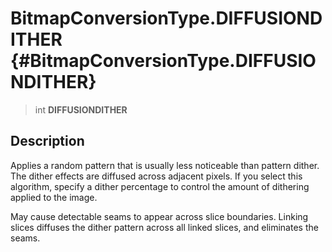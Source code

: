 BitmapConversionType.DIFFUSIONDITHER {#BitmapConversionType.DIFFUSIONDITHER}
====================================

> int **DIFFUSIONDITHER**

Description
-----------

Applies a random pattern that is usually less noticeable than pattern
dither. The dither effects are diffused across adjacent pixels. If you
select this algorithm, specify a dither percentage to control the amount
of dithering applied to the image.

May cause detectable seams to appear across slice boundaries. Linking
slices diffuses the dither pattern across all linked slices, and
eliminates the seams.

